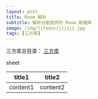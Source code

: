 ```yaml
---
layout: post
title: Room 解析
subtitle: 解析谷歌提供的 Room 数据库
image: /img/lifedoc/jijiji.jpg
tags: [三方库]
---
```


三方库总目录：
[三方库](https://xpj1993.github.io/2021-09-10-02-third-libary/)

sheet

| title1 | title2 |
|---|---|
| content1 | content2 |

